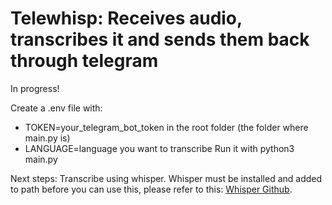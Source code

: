 # Telewhisp: Receives audio, transcribes it and sends them back through telegram

In progress!

Create a .env file with:  
* TOKEN=your_telegram_bot_token in the root folder (the folder where main.py is)
* LANGUAGE=language you want to transcribe
Run it with python3 main.py

Next steps:
Transcribe using whisper. Whisper must be installed and added to path before you can use this, please refer to this: [Whisper Github](https://github.com/openai/whisper).
